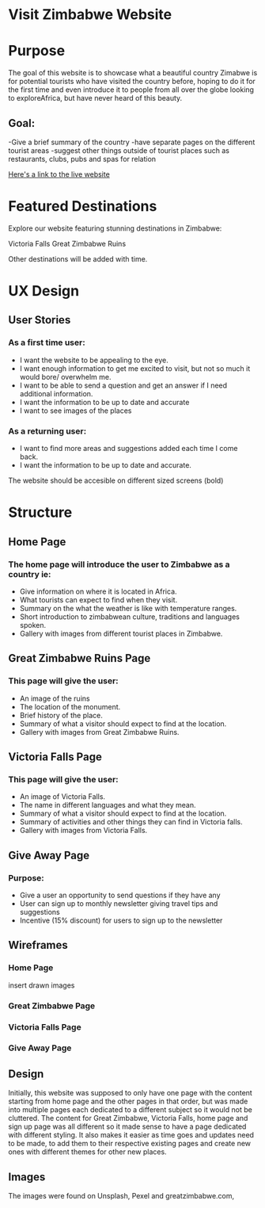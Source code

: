 # Visit Zimbabwe Website



# Purpose

The goal of this website is to showcase what a beautiful country Zimabwe is for potential tourists who have visited the country before, hoping to do it for the first time and even introduce it to people from all over the globe looking to exploreAfrica, but have never heard of this beauty.

## Goal:

-Give a brief summary of the country
-have separate pages on the different tourist areas
-suggest other things outside of tourist places such as restaurants, clubs, pubs and spas for relation


[Here's a link to the live website](https://stacykimberley.github.io/project-one-visit-zimbawe/)

# Featured Destinations

Explore our website featuring stunning destinations in Zimbabwe:

Victoria Falls
Great Zimbabwe Ruins

Other destinations will be added with time.

# UX Design 

## User Stories

### As a first time user:
<ul>
<li>I want the website to be appealing to the eye.</li>
<li>I want enough information to get me excited to visit, but not so much it would bore/ overwhelm me.</li>
<li>I want to be able to send a question and get an answer if I need additional information.</li>
<li>I want the information to be up to date and accurate</li>
<li>I want to see images of the places</li>
</ul>

### As a returning user:

<ul>
<li>I want to find more areas and suggestions added each time I come back.</li>
<li>I want the information to be up to date and accurate.</li>
</ul>

The website should be accesible on different sized screens (bold)

# Structure

## Home Page 

### The home page will introduce the user to Zimbabwe as a country ie:
<ul>
 <li>Give information on where it is located in Africa.</li>
 <li>What tourists can expect to find when they visit.</li>
 <li>Summary on the what the weather is like with temperature ranges.</li>
 <li>Short introduction to zimbabwean culture, traditions and languages spoken.</li>
 <li>Gallery with images from different tourist places in Zimbabwe.</li>
 </ul>


## Great Zimbabwe Ruins Page

### This page will give the user:
<ul>
<li>An image of the ruins</li>
<li>The location of the monument.</li>
<li>Brief history of the place.</li>
<li>Summary of what a visitor should expect to find at the location.</li>
<li>Gallery with images from Great Zimbabwe Ruins.</li>
</ul>

## Victoria Falls Page

### This page will give the user:
<ul>
<li>An image of Victoria Falls.</li>
<li>The name in different languages and what they mean.</li>
<li>Summary of what a visitor should expect to find at the location.</li>
<li>Summary of activities and other things they can find in Victoria falls.</li>
<li>Gallery with images from Victoria Falls.</li>
</ul>

## Give Away Page

### Purpose:
<ul>
<li>Give a user an opportunity to send questions if they have any</li>
<li>User can sign up to monthly newsletter giving travel tips and suggestions</li>
<li>Incentive (15% discount) for users to sign up to the newsletter</li>
</ul>

## Wireframes 

### Home Page

insert drawn images
### Great Zimbabwe Page


### Victoria Falls Page


### Give Away Page

## Design

Initially, this website was supposed to only have one page with the content starting from home page and the other pages in that order, but was made into multiple pages each dedicated to a different subject so it would not be cluttered. The content for Great Zimbabwe, Victoria Falls, home page and sign up page was all different so it made sense to have a page dedicated with different styling. It also makes it easier as time goes and updates need to be made, to add them to their respective existing pages and create new ones with different themes for other new places. 

## Images

The images were found on Unsplash, Pexel and greatzimbabwe.com, 












